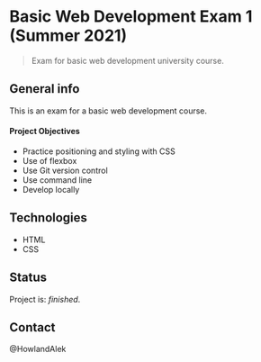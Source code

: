 # Basic Web Development Exam 1 (Summer 2021)

> Exam for basic web development university course.

## General info

This is an exam for a basic web development course.

#### Project Objectives

- Practice positioning and styling with CSS
- Use of flexbox
- Use Git version control
- Use command line
- Develop locally

## Technologies

- HTML
- CSS


## Status

Project is: _finished_.

## Contact

@HowlandAlek

